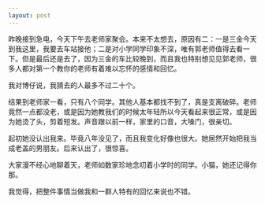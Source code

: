 ```yaml
---
layout: post
---
```


昨晚接到急电，今天下午去老师家聚会。本来不太想去，原因有二：一是三金今天到我这里，我要去车站接他；二是对小学同学印象不深，唯有郭老师值得去看一下。但是最后还是去了，因为三金的车比较晚到，而且我也特别想见见郭老师，很多人都对第一个教你的老师有着难以忘怀的感情和回忆。

我对博仔说，我猜去的人最多不过二十个。

结果到老师家一看，只有八个同学。其他人基本都找不到了，真是支离破碎。老师竟然一点都没老，或是因为她教我们的时候太年轻所以今天看起来很正常，或是因为她烫了头，剪着短发。声音跟以前一样，家里的口音，大嗓门，很亲切。

起初她没认出我来。毕竟八年没见了，而且我变化好像也很大。她居然开始把我当成老盖的男朋友。后来认出了，很惊喜。

大家漫不经心地聊着天，老师如数家珍地念叨着小学时的同学。小猫，她还记得你那。

我觉得，把整件事情当做我和一群人特有的回忆来说也不错。
